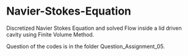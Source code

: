 # Navier-Stokes-Equation
Discretized Navier Stokes Equation and solved Flow inside a lid driven cavity using Finite Volume Method.

Question of the codes is in the folder Question_Assignment_05.



